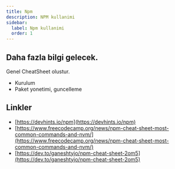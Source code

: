 ```yaml
---
title: Npm
description: NPM kullanimi
sidebar:
  label: Npm kullanimi
  order: 1
---
```


## Daha fazla bilgi gelecek.

Genel CheatSheet olustur.

- Kurulum
- Paket yonetimi, guncelleme

## Linkler

- [https://devhints.io/npm](https://devhints.io/npm)
- [https://www.freecodecamp.org/news/npm-cheat-sheet-most-common-commands-and-nvm/](https://www.freecodecamp.org/news/npm-cheat-sheet-most-common-commands-and-nvm/)
- [https://dev.to/ganeshtyjo/npm-cheat-sheet-2om5](https://dev.to/ganeshtyjo/npm-cheat-sheet-2om5)
